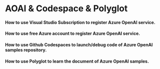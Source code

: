 # AOAI & Codespace & Polyglot
#### How to use Visual Studio Subscription to register Azure OpenAI service. 
#### How to use free Azure account to register Azure OpenAI service. 
#### How to use Github Codespaces to launch/debug code of Azure OpenAI samples repository.
#### How to use Polyglot to learn the document of Azure OpenAI samples.
